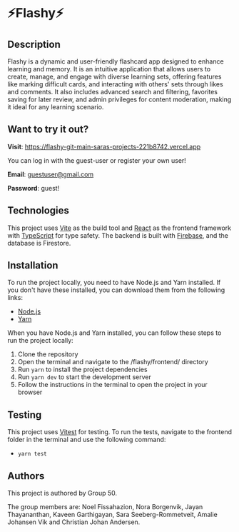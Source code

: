 # ⚡️Flashy⚡️

## Description

Flashy is a dynamic and user-friendly flashcard app designed to enhance learning and memory. It is an intuitive application that allows users to create, manage, and engage with diverse learning sets, offering features like marking difficult cards, and interacting with others' sets through likes and comments. It also includes advanced search and filtering, favorites saving for later review, and admin privileges for content moderation, making it ideal for any learning scenario.

## Want to try it out?

**Visit**: https://flashy-git-main-saras-projects-221b8742.vercel.app

You can log in with the guest-user or register your own user!

**Email**: guestuser@gmail.com

**Password**: guest!

## Technologies

This project uses [Vite](https://vitejs.dev/) as the build tool and [React](https://reactjs.org/) as the frontend framework with [TypeScript](https://www.typescriptlang.org/) for type safety. The backend is built with [Firebase](https://firebase.google.com/), and the database is Firestore.

## Installation

To run the project locally, you need to have Node.js and Yarn installed. If you don't have these installed, you can download them from the following links:

- [Node.js](https://nodejs.org/en/)
- [Yarn](https://yarnpkg.com/)

When you have Node.js and Yarn installed, you can follow these steps to run the project locally:

1. Clone the repository
2. Open the terminal and navigate to the /flashy/frontend/ directory
3. Run `yarn` to install the project dependencies
4. Run `yarn dev` to start the development server
5. Follow the instructions in the terminal to open the project in your browser

## Testing

This project uses [Vitest](https://vitest.dev/) for testing. To run the tests, navigate to the frontend folder in the terminal and use the following command:

- `yarn test`

## Authors

This project is authored by Group 50.

The group members are: Noel Fissahazion, Nora Borgenvik, Jayan Thayananthan, Kaveen Garthigayan, Sara Seeberg-Rommetveit, Amalie Johansen Vik and Christian Johan Andersen.
